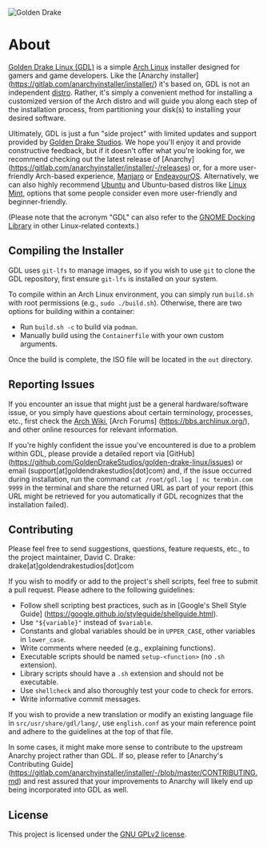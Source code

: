 ![Golden Drake](assets/drake.png)

# About

[Golden Drake Linux (GDL)](https://goldendrakestudios.com/golden-drake-linux/)
is a simple [Arch Linux](https://www.archlinux.org/) installer designed for
gamers and game developers. Like the [Anarchy installer]
(https://gitlab.com/anarchyinstaller/installer/) it's based on, GDL is not an
independent [distro](https://en.wikipedia.org/wiki/Linux_distribution). Rather,
it's simply a convenient method for installing a customized version of the Arch
distro and will guide you along each step of the installation process, from
partitioning your disk(s) to installing your desired software.

Ultimately, GDL is just a fun "side project" with limited updates and support
provided by [Golden Drake Studios](https://goldendrakestudios.com/). We hope
you'll enjoy it and provide constructive feedback, but if it doesn't offer what
you're looking for, we recommend checking out the latest release of [Anarchy]
(https://gitlab.com/anarchyinstaller/installer/-/releases) or, for a more
user-friendly Arch-based experience, [Manjaro](https://manjaro.org/download/) or
[EndeavourOS](https://endeavouros.com/download/). Alternatively, we can also
highly recommend [Ubuntu](https://ubuntu.com/download/desktop) and Ubuntu-based
distros like [Linux Mint](https://www.linuxmint.com/download.php), options that
some people consider even more user-friendly and beginner-friendly.

(Please note that the acronym "GDL" can also refer to the [GNOME Docking
Library](https://gitlab.gnome.org/GNOME/gdl) in other Linux-related contexts.)

## Compiling the Installer

GDL uses `git-lfs` to manage images, so if you wish to use `git` to clone the
GDL repository, first ensure `git-lfs` is installed on your system.

To compile within an Arch Linux environment, you can simply run `build.sh` with
root permissions (e.g., `sudo ./build.sh`). Otherwise, there are two options for
building within a container:

- Run `build.sh -c` to build via `podman`.
- Manually build using the `Containerfile` with your own custom arguments.

Once the build is complete, the ISO file will be located in the `out` directory.

## Reporting Issues

If you encounter an issue that might just be a general hardware/software issue,
or you simply have questions about certain terminology, processes, etc., first
check the [Arch Wiki](https://wiki.archlinux.org/), [Arch Forums]
(https://bbs.archlinux.org/), and other online resources for relevant
information.

If you're highly confident the issue you've encountered is due to a problem
within GDL, please provide a detailed report via [GitHub]
(https://github.com/GoldenDrakeStudios/golden-drake-linux/issues) or email
(support[at]goldendrakestudios[dot]com) and, if the issue occurred during
installation, run the command `cat /root/gdl.log | nc termbin.com 9999` in the
terminal and share the returned URL as part of your report (this URL might be
retrieved for you automatically if GDL recognizes that the installation failed).

## Contributing

Please feel free to send suggestions, questions, feature requests, etc., to the
project maintainer, David C. Drake: drake[at]goldendrakestudios[dot]com

If you wish to modify or add to the project's shell scripts, feel free to submit
a pull request. Please adhere to the following guidelines:

- Follow shell scripting best practices, such as in [Google's Shell Style Guide]
(https://google.github.io/styleguide/shellguide.html).
- Use `"${variable}"` instead of `$variable`.
- Constants and global variables should be in `UPPER_CASE`, other variables in
`lower_case`.
- Write comments where needed (e.g., explaining functions).
- Executable scripts should be named `setup-<function>` (no `.sh` extension).
- Library scripts should have a `.sh` extension and should not be executable.
- Use `shellcheck` and also thoroughly test your code to check for errors.
- Write informative commit messages.

If you wish to provide a new translation or modify an existing language file in
`src/usr/share/gdl/lang/`, use `english.conf` as your main reference point and
adhere to the guidelines at the top of that file.

In some cases, it might make more sense to contribute to the upstream Anarchy
project rather than GDL. If so, please refer to [Anarchy's Contributing Guide]
(https://gitlab.com/anarchyinstaller/installer/-/blob/master/CONTRIBUTING.md)
and rest assured that your improvements to Anarchy will likely end up being
incorporated into GDL as well.

## License

This project is licensed under the [GNU GPLv2 license](LICENSE).
